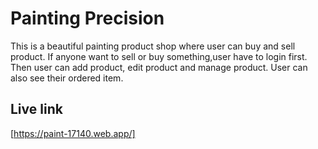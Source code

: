 # Painting Precision

This is a beautiful painting product shop where user can buy and sell product. If anyone want to sell or buy something,user have to login first. Then user can add product, edit product and manage product. User can also see their ordered item.

## Live link
[https://paint-17140.web.app/]